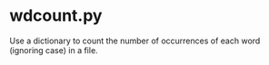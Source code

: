 # wdcount.py
Use a dictionary to count the number of occurrences of each word (ignoring case) in a file.

